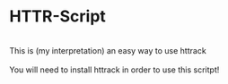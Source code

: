 # HTTR-Script<br>
<br>
This is (my interpretation) an easy way to use httrack<br>
<br>
You will need to install httrack in order to use this scritpt!<br>
<br>
